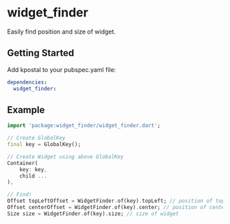 # widget_finder

Easily find position and size of widget.

## Getting Started

Add kpostal to your pubspec.yaml file:
```yaml
dependencies:
  widget_finder:
```

## Example

```dart
import 'package:widget_finder/widget_finder.dart';

// Create GlobalKey
final key = GlobalKey();

// Create Widget using above GlobalKey
Container(
    key: key,
    child ...
),

// Find!
Offset topLeftOffset = WidgetFinder.of(key).topLeft; // position of topLeft point
Offset centerOffset = WidgetFinder.of(key).center; // position of center point
Size size = WidgetFinder.of(key).size; // size of widget
```